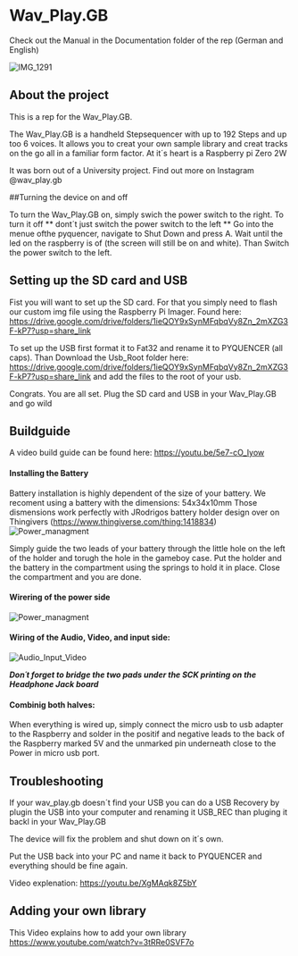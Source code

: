 # Wav_Play.GB


Check out the Manual in the Documentation
folder of the rep (German and English)


![IMG_1291](https://user-images.githubusercontent.com/77835905/219470370-83eaf44b-e3b2-4163-9d47-d5eda31495f9.JPG)


## About the project

This is a rep for the Wav_Play.GB.

The Wav_Play.GB is a handheld Stepsequencer with up to 192 Steps and up too 6 voices.
It allows you to creat your own sample library and creat tracks on the go all in a familiar form factor.
At it´s heart is a Raspberry pi Zero 2W

It was born out of a University project.
Find out more on Instagram @wav_play.gb

##Turning the device on and off

To turn the Wav_Play.GB on, simply swich the power switch to the right.
To turn it off ** dont´t just switch the power switch to the left **
Go into the menue ofthe pyquencer, navigate to Shut Down and press A.
Wait until the led on the raspberry is of (the screen will still be on and white).
Than Switch the power switch to the left.

## Setting up the SD card and USB

Fist you will want to set up the SD card. For that you simply need to flash our custom img file using 
the Raspberry Pi Imager.
Found here: https://drive.google.com/drive/folders/1ieQOY9xSynMFqbqVy8Zn_2mXZG3F-kP7?usp=share_link

To set up the USB first format it to Fat32 and rename it to PYQUENCER (all caps).
Than Download the Usb_Root folder here:
https://drive.google.com/drive/folders/1ieQOY9xSynMFqbqVy8Zn_2mXZG3F-kP7?usp=share_link
and add the files to the root of your usb.

Congrats. You are all set. Plug the SD card and USB in your Wav_Play.GB and go wild



## Buildguide

A video build guide can be found here: https://youtu.be/5e7-cO_Iyow

#### Installing the Battery

Battery installation is highly dependent of the size of your battery. 
We recoment using a battery with the dimensions: 54x34x10mm
Those dismensions work perfectly with JRodrigos battery holder design 
over on Thingivers (https://www.thingiverse.com/thing:1418834)![Power_managment](https://user-images.githubusercontent.com/77835905/219465759-4763771f-11c3-41a5-bc06-043ad4fdbab0.png)


Simply guide the two leads of your battery through the little hole on the left of the holder 
and torugh the hole in the gameboy case. 
Put the holder and the battery in the compartment using the springs to hold it in place.
Close the compartment and you are done.

#### Wirering of the power side

![Power_managment](https://user-images.githubusercontent.com/77835905/219465759-4763771f-11c3-41a5-bc06-043ad4fdbab0.png)

#### Wiring of the Audio, Video, and input side: 

![Audio_Input_Video](https://user-images.githubusercontent.com/77835905/219466358-95b15d72-da4f-4a41-ab8e-a165c88f3e51.png)

***Don´t forget to bridge the two pads under the SCK printing on the Headphone Jack board***


#### Combinig both halves:

When everything is wired up, simply connect the micro usb to usb adapter to the Raspberry and solder in the positif and negative leads to the back of the Raspberry marked 5V and the unmarked pin underneath close to the Power in micro usb port.

## Troubleshooting

If your wav_play.gb doesn´t find your USB you can do a USB Recovery by plugin the USB into your computer and renaming it USB_REC than pluging it backl in your Wav_Play.GB

The device will fix the problem and shut down on it´s own.

Put the USB back into your PC and name it back to PYQUENCER and everything should be fine again.

Video explenation: https://youtu.be/XgMAqk8Z5bY

## Adding your own library

This Video explains how to add your own library
https://www.youtube.com/watch?v=3tRRe0SVF7o
